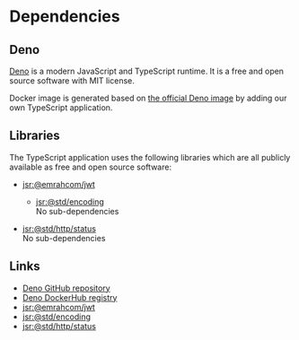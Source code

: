 # Dependencies

## Deno

[Deno](https://github.com/denoland/deno) is a modern JavaScript and TypeScript
runtime. It is a free and open source software with MIT license.

Docker image is generated based on
[the official Deno image](https://hub.docker.com/r/denoland/deno) by adding our
own TypeScript application.

## Libraries

The TypeScript application uses the following libraries which are all publicly
available as free and open source software:

- [jsr:@emrahcom/jwt](https://jsr.io/@emrahcom/jwt)
  - [jsr:@std/encoding](https://jsr.io/@std/encoding)\
    No sub-dependencies

- [jsr:@std/http/status](https://jsr.io/@std/http/1.0.20/status.ts)\
  No sub-dependencies

## Links

- [Deno GitHub repository](https://github.com/denoland/deno)
- [Deno DockerHub registry](https://hub.docker.com/r/denoland/deno)
- [jsr:@emrahcom/jwt](https://jsr.io/@emrahcom/jwt)
- [jsr:@std/encoding](https://jsr.io/@std/encoding)
- [jsr:@std/http/status](https://jsr.io/@std/http/1.0.20/status.ts)
